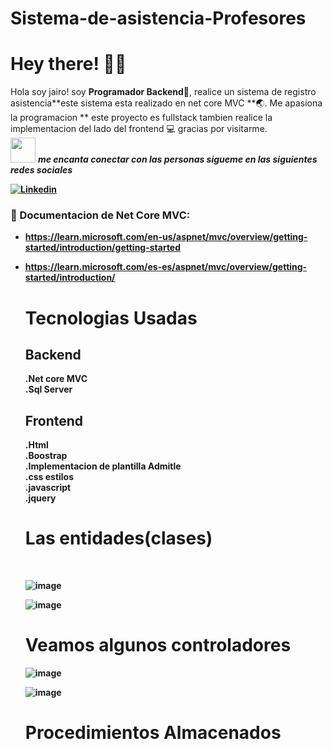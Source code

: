 # Sistema-de-asistencia-Profesores
# Hey there! :wave::smiley:

<!--Introduction -->
Hola soy jairo! soy **Programador Backend**:iphone:, realice un sistema de registro asistencia**este sistema esta realizado  en net core MVC **:earth_asia:. Me apasiona la programacion  ** este proyecto es fullstack tambien realice la implementacion del lado del frontend :computer: gracias por visitarme.
<br>
<img src="https://media.giphy.com/media/LnQjpWaON8nhr21vNW/giphy.gif" width="40"> <em><b>me encanta conectar con las personas sigueme en las siguientes redes sociales</em>

<!-- Your badges -->
[![Linkedin](https://img.shields.io/badge/-JairoAyllon-blue?style=flat&logo=Linkedin&logoColor=white)](https://www.linkedin.com/in/jairo-andre-ayllon-cardenas-9bb46b202/)
<!-- Profile View Count -->
 
<!-- Working GIF -->
<!--<img src="https://github.com/JoykishanSharma/JoykishanSharma/blob/master/dev_object.png" alt="dev_object" align="right" width="500" height="250" />-->

### 💼  Documentacion de Net Core MVC: 
* https://learn.microsoft.com/en-us/aspnet/mvc/overview/getting-started/introduction/getting-started
* https://learn.microsoft.com/es-es/aspnet/mvc/overview/getting-started/introduction/
  
  <h1>Tecnologias Usadas</h1>
  
  <h2>Backend</h2>
  .Net core MVC</br>
  .Sql Server</br>
  
  <h2>Frontend</h2>
  .Html</br>
  .Boostrap</br>
  .Implementacion de plantilla Admitle</br>
  .css estilos</br>
  .javascript</br>
  .jquery</br>
  
  <h1>Las entidades(clases)</h1></br>
  
  ![image](https://github.com/josiasisrael14/Sistema-de-asistencia-Profesores/assets/43103053/54e1ab38-c166-4933-aed0-8affa3057b28)
  
  ![image](https://github.com/josiasisrael14/Sistema-de-asistencia-Profesores/assets/43103053/48e7c19e-f9df-4e22-b370-88334bd73015)
  
  <h1>Veamos algunos controladores </h1>
  
  ![image](https://github.com/josiasisrael14/Sistema-de-asistencia-Profesores/assets/43103053/41aa28c2-8321-425f-b74a-488e56e33498)
  
  
  ![image](https://github.com/josiasisrael14/Sistema-de-asistencia-Profesores/assets/43103053/70db6faa-6be0-4839-9dc1-17087ac06203)
  
  <h1>Procedimientos Almacenados</h1>
  
  



  
  
  




  
  
  
  
